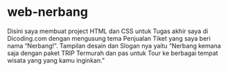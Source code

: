 # web-nerbang
Disini saya membuat project HTML dan CSS untuk Tugas akhir saya di Dicoding.com dengan mengusung tema Penjualan Tiket yang saya beri nama “Nerbang!”. Tampilan desain dan Slogan nya yaitu “Nerbang kemana saja dengan paket TRIP Termurah dan pas untuk Tour ke berbagai tempat wisata yang yang kamu inginkan.”

